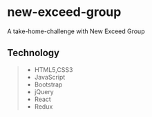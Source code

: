 # new-exceed-group
A take-home-challenge with New Exceed Group

## Technology

> * HTML5,CSS3
> * JavaScript
> * Bootstrap
> * jQuery
> * React
> * Redux

